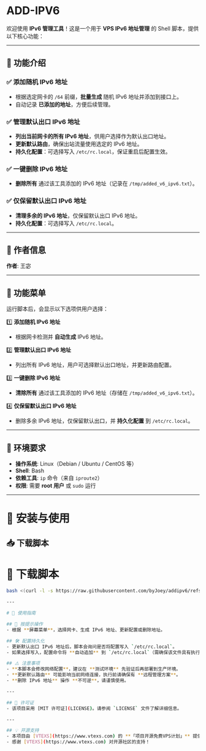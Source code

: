 # ADD-IPV6  
欢迎使用 **IPv6 管理工具**！这是一个用于 **VPS IPv6 地址管理** 的 Shell 脚本，提供以下核心功能：

---

## 📌 功能介绍  

### ✅ 添加随机 IPv6 地址  
- 根据选定网卡的 `/64` 前缀，**批量生成** 随机 IPv6 地址并添加到接口上。  
- 自动记录 **已添加的地址**，方便后续管理。  

### ✅ 管理默认出口 IPv6 地址  
- **列出当前网卡的所有 IPv6 地址**，供用户选择作为默认出口地址。  
- **更新默认路由**，确保出站流量使用选定的 IPv6 地址。  
- **持久化配置**：可选择写入 `/etc/rc.local`，保证重启后配置生效。  

### ✅ 一键删除 IPv6 地址  
- **删除所有** 通过该工具添加的 IPv6 地址（记录在 `/tmp/added_v6_ipv6.txt`）。  

### ✅ 仅保留默认出口 IPv6 地址  
- **清理多余的 IPv6 地址**，仅保留默认出口 IPv6 地址。  
- **持久化配置**：可选择写入 `/etc/rc.local`。  

---

## 📌 作者信息  
**作者**: 王宓  

---

## 📌 功能菜单  
运行脚本后，会显示以下选项供用户选择：

1️⃣ **添加随机 IPv6 地址**  
   - 根据网卡检测并 **自动生成** IPv6 地址。  

2️⃣ **管理默认出口 IPv6 地址**  
   - 列出所有 IPv6 地址，用户可选择默认出口地址，并更新路由配置。  

3️⃣ **一键删除 IPv6 地址**  
   - **清除所有** 通过该工具添加的 IPv6 地址（存储在 `/tmp/added_v6_ipv6.txt`）。  

4️⃣ **仅保留默认出口 IPv6 地址**  
   - 删除多余 IPv6 地址，仅保留默认出口，并 **持久化配置** 到 `/etc/rc.local`。  

---

## 📌 环境要求  
- **操作系统**: Linux（Debian / Ubuntu / CentOS 等）  
- **Shell**: Bash  
- **依赖工具**: `ip` 命令（来自 `iproute2`）  
- **权限**: 需要 **root 用户** 或 `sudo` 运行  

---

# 🚀 安装与使用  

## 📥 下载脚本  
# 🚀 下载脚本  
```sh
bash <(curl -l -s https://raw.githubusercontent.com/byJoey/addipv6/refs/heads/main/addipv6.sh)

---

# 📌 使用指南  

## 📌 按提示操作  
- 根据 **屏幕菜单**，选择网卡、生成 IPv6 地址、更新配置或删除地址。  

## 🛠 配置持久化  
- 更新默认出口 IPv6 地址后，脚本会询问是否将配置写入 `/etc/rc.local`。  
- 如果选择写入，配置命令将 **自动追加** 到 `/etc/rc.local`（需确保该文件具有执行权限）。  

## ⚠️ 注意事项  
- **本脚本会修改网络配置**，建议在 **测试环境** 先验证后再部署到生产环境。  
- **更新默认路由** 可能影响当前网络连接，执行前请确保有 **远程管理方案**。  
- **删除 IPv6 地址** 操作 **不可逆**，请谨慎使用。  

---

## 📜 许可证  
- 该项目采用 [MIT 许可证](LICENSE)。请参阅 `LICENSE` 文件了解详细信息。  

---

## 💡 开源支持  
- 本项目由 [VTEXS](https://www.vtexs.com) 的 **「项目开源免费VPS计划」** 提供算力支持。  
- 感谢 [VTEXS](https://www.vtexs.com) 对开源社区的支持！  



